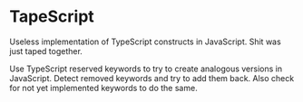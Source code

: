 # TapeScript
Useless implementation of TypeScript constructs in JavaScript. Shit was just taped together.

Use TypeScript reserved keywords to try to create analogous versions in JavaScript. Detect removed keywords and try to add them back. Also check for not yet implemented keywords to do the same.
